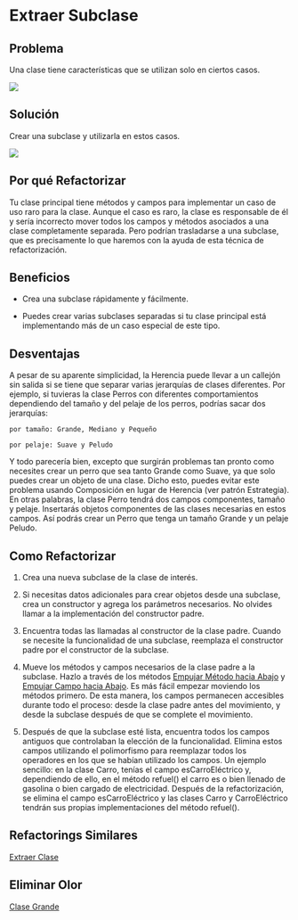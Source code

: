 # Extraer Subclase

## Problema

Una clase tiene características que se utilizan solo en ciertos casos.

![](https://refactoring.guru/images/refactoring/diagrams/Extract%20Subclass%20-%20Before.png)

## Solución

Crear una subclase y utilizarla en estos casos.

![](https://refactoring.guru/images/refactoring/diagrams/Extract%20Subclass%20-%20After.png)

## Por qué Refactorizar

Tu clase principal tiene métodos y campos para implementar un caso de uso raro para la clase. Aunque el caso es raro, 
la clase es responsable de él y sería incorrecto mover todos los campos y métodos asociados a una clase completamente 
separada. Pero podrían trasladarse a una subclase, que es precisamente lo que haremos con la ayuda de esta técnica de 
refactorización.

## Beneficios

* Crea una subclase rápidamente y fácilmente.

* Puedes crear varias subclases separadas si tu clase principal está implementando más de un caso especial de este tipo.

## Desventajas

A pesar de su aparente simplicidad, la Herencia puede llevar a un callejón sin salida si se tiene que separar varias 
jerarquías de clases diferentes. Por ejemplo, si tuvieras la clase Perros con diferentes comportamientos dependiendo del 
tamaño y del pelaje de los perros, podrías sacar dos jerarquías:

    por tamaño: Grande, Mediano y Pequeño

    por pelaje: Suave y Peludo

Y todo parecería bien, excepto que surgirán problemas tan pronto como necesites crear un perro que sea tanto Grande como 
Suave, ya que solo puedes crear un objeto de una clase. Dicho esto, puedes evitar este problema usando Composición en 
lugar de Herencia (ver patrón Estrategia). En otras palabras, la clase Perro tendrá dos campos componentes, tamaño y 
pelaje. Insertarás objetos componentes de las clases necesarias en estos campos. Así podrás crear un Perro que tenga un 
tamaño Grande y un pelaje Peludo.

## Como Refactorizar

1. Crea una nueva subclase de la clase de interés.

2. Si necesitas datos adicionales para crear objetos desde una subclase, crea un constructor y agrega los parámetros 
necesarios. No olvides llamar a la implementación del constructor padre.

3. Encuentra todas las llamadas al constructor de la clase padre. Cuando se necesite la funcionalidad de una subclase, 
reemplaza el constructor padre por el constructor de la subclase.

4. Mueve los métodos y campos necesarios de la clase padre a la subclase. Hazlo a través de los métodos [Empujar Método 
hacia Abajo](PushDownMethod.md) y [Empujar Campo hacia Abajo](PushDownField.md). Es más fácil empezar moviendo los 
métodos primero. De esta manera, los campos permanecen accesibles durante todo el proceso: desde la clase padre antes 
del movimiento, y desde la subclase después de que se complete el movimiento.

5. Después de que la subclase esté lista, encuentra todos los campos antiguos que controlaban la elección de la 
funcionalidad. Elimina estos campos utilizando el polimorfismo para reemplazar todos los operadores en los que se 
habían utilizado los campos. Un ejemplo sencillo: en la clase Carro, tenías el campo esCarroEléctrico y, dependiendo 
de ello, en el método refuel() el carro es o bien llenado de gasolina o bien cargado de electricidad. Después de la 
refactorización, se elimina el campo esCarroEléctrico y las clases Carro y CarroEléctrico tendrán sus propias 
implementaciones del método refuel().

## Refactorings Similares

[Extraer Clase](ExtractClass)

## Eliminar Olor

[Clase Grande](../CodeSmell/LargeClass.md)





